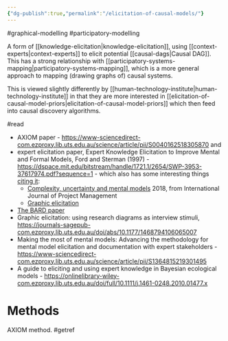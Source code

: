 ```yaml
---
{"dg-publish":true,"permalink":"/elicitation-of-causal-models/"}
---
```


#graphical-modelling 
#participatory-modelling 

A form of [[knowledge-elicitation\|knowledge-elicitation]], using [[context-experts\|context-experts]] to elicit potential [[causal-dags\|Causal DAG]]. This has a strong relationship with [[participatory-systems-mapping\|participatory-systems-mapping]], which is a more general approach to mapping (drawing graphs of) causal systems. 

This is viewed slightly differently by [[human-technology-institute\|human-technology-institute]] in that they are more interested in [[elicitation-of-causal-model-priors\|elicitation-of-causal-model-priors]] which then feed into causal discovery algorithms. 


 #read
- AXIOM paper - https://www-sciencedirect-com.ezproxy.lib.uts.edu.au/science/article/pii/S0040162518305870 and 
- expert elicitation paper, Expert Knowledge Elicitation to Improve Mental and Formal Models, Ford and Sterman (1997) - https://dspace.mit.edu/bitstream/handle/1721.1/2654/SWP-3953-37617974.pdf?sequence=1 - which also has some interesting things [citing it](https://scholar.google.com.au/scholar?start=0&hl=en&as_sdt=2005&sciodt=0,5&cites=8863974977585778361&scipsc=): 
	- [Complexity, uncertainty and mental models](https://www-sciencedirect-com.ezproxy.lib.uts.edu.au/science/article/pii/S0263786316304768?casa_token=b-ljxpqEy10AAAAA:Xq2UImNtQOnIR_AFWwU7HLQYDdGqlCTpvB_6k20eAhrwEnntWjFX3e-J7-y5YGy1eHenXtwUiw) 2018, from International Journal of Project Management
	- [Graphic elicitation](https://journals.sagepub.com/doi/abs/10.1177/1468794106065007)
- [The BARD paper](https://onlinelibrary.wiley.com/doi/pdf/10.1111/risa.13759)
- Graphic elicitation: using research diagrams as interview stimuli, https://journals-sagepub-com.ezproxy.lib.uts.edu.au/doi/abs/10.1177/1468794106065007 
- Making the most of mental models: Advancing the methodology for mental model elicitation and documentation with expert stakeholders - https://www-sciencedirect-com.ezproxy.lib.uts.edu.au/science/article/pii/S1364815219301495
- A guide to eliciting and using expert knowledge in Bayesian ecological models - https://onlinelibrary-wiley-com.ezproxy.lib.uts.edu.au/doi/full/10.1111/j.1461-0248.2010.01477.x 

# Methods

AXIOM method. #getref 

